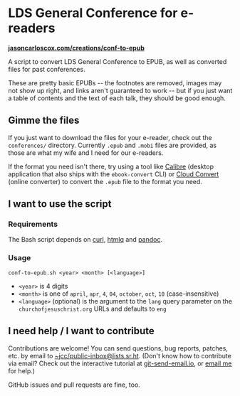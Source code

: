 # LDS General Conference for e-readers

**[jasoncarloscox.com/creations/conf-to-epub](https://jasoncarloscox.com/creations/conf-to-epub/)**

A script to convert LDS General Conference to EPUB, as well as converted files for past conferences.

These are pretty basic EPUBs -- the footnotes are removed, images may not show up right, and links aren't guaranteed to work -- but if you just want a table of contents and the text of each talk, they should be good enough.

## Gimme the files

If you just want to download the files for your e-reader, check out the `conferences/` directory. Currently `.epub` and `.mobi` files are provided, as those are what my wife and I need for our e-readers.

If the format you need isn't there, try using a tool like [Calibre](https://calibre-ebook.com/) (desktop application that also ships with the `ebook-convert` CLI) or [Cloud Convert](https://cloudconvert.com/epub-converter) (online converter) to convert the `.epub` file to the format you need.

## I want to use the script

### Requirements

The Bash script depends on [curl](https://curl.sh), [htmlq](https://github.com/mgdm/htmlq) and [pandoc](https://pandoc.org).

### Usage

`conf-to-epub.sh <year> <month> [<language>]`

- `<year>` is 4 digits
- `<month>` is one of `april`, `apr`, `4`, `04`, `october`, `oct`, `10` (case-insensitive)
- `<language>` (optional) is the argument to the `lang` query parameter on the `churchofjesuschrist.org` URLs and defaults to `eng`

## I need help / I want to contribute

Contributions are welcome! You can send questions, bug reports, patches, etc. by email to [~jcc/public-inbox@lists.sr.ht](https://lists.sr.ht/~jcc/public-inbox). (Don't know how to contribute via email? Check out the interactive tutorial at [git-send-email.io](https://git-send-email.io), or [email me](mailto:me@jasoncarloscox.com) for help.)

GitHub issues and pull requests are fine, too.
